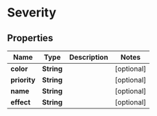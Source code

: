 
# Severity

## Properties
Name | Type | Description | Notes
------------ | ------------- | ------------- | -------------
**color** | **String** |  |  [optional]
**priority** | **String** |  |  [optional]
**name** | **String** |  |  [optional]
**effect** | **String** |  |  [optional]



